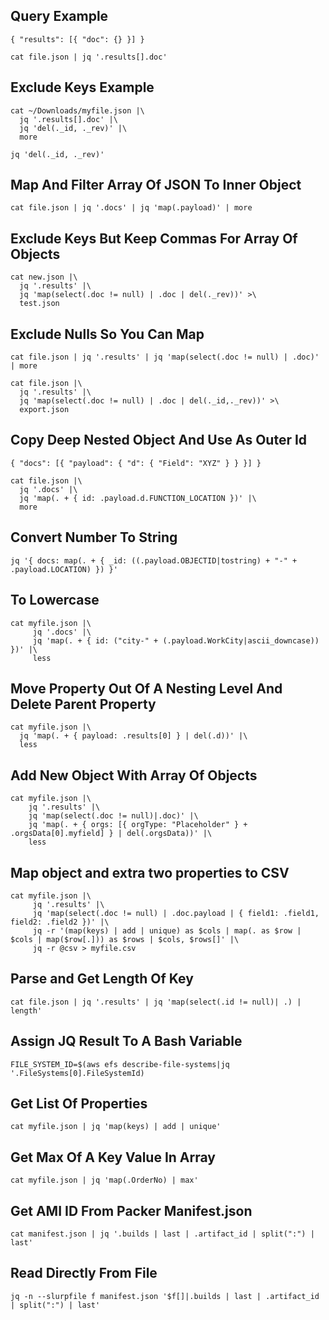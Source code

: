 ## Query Example
`{ "results": [{ "doc": {} }] }`

`cat file.json | jq '.results[].doc'`

## Exclude Keys Example
```console
cat ~/Downloads/myfile.json |\
  jq '.results[].doc' |\
  jq 'del(._id, ._rev)' |\
  more
```

`jq 'del(._id, ._rev)'`

## Map And Filter Array Of JSON To Inner Object
`cat file.json | jq '.docs' | jq 'map(.payload)' | more`

## Exclude Keys But Keep Commas For Array Of Objects
```
cat new.json |\
  jq '.results' |\
  jq 'map(select(.doc != null) | .doc | del(._rev))' >\
  test.json
```

## Exclude Nulls So You Can Map
`cat file.json | jq '.results' | jq 'map(select(.doc != null) | .doc)' | more`

```
cat file.json |\
  jq '.results' |\
  jq 'map(select(.doc != null) | .doc | del(._id,._rev))' >\
  export.json
```

## Copy Deep Nested Object And Use As Outer Id
`{ "docs": [{ "payload": { "d": { "Field": "XYZ" } } }] }`

```
cat file.json |\
  jq '.docs' |\
  jq 'map(. + { id: .payload.d.FUNCTION_LOCATION })' |\
  more
```

## Convert Number To String
`jq '{ docs: map(. + { _id: ((.payload.OBJECTID|tostring) + "-" + .payload.LOCATION) }) }'`

## To Lowercase
```
cat myfile.json |\
     jq '.docs' |\
     jq 'map(. + { id: ("city-" + (.payload.WorkCity|ascii_downcase)) })' |\
     less
```

## Move Property Out Of A Nesting Level And Delete Parent Property
```
cat myfile.json |\
  jq 'map(. + { payload: .results[0] } | del(.d))' |\
  less
```

## Add New Object With Array Of Objects
```
cat myfile.json |\
    jq '.results' |\
    jq 'map(select(.doc != null)|.doc)' |\
    jq 'map(. + { orgs: [{ orgType: "Placeholder" } + .orgsData[0].myfield] } | del(.orgsData))' |\
    less
```

## Map object and extra two properties to CSV
```
cat myfile.json |\
     jq '.results' |\
     jq 'map(select(.doc != null) | .doc.payload | { field1: .field1, field2: .field2 })' |\
     jq -r '(map(keys) | add | unique) as $cols | map(. as $row | $cols | map($row[.])) as $rows | $cols, $rows[]' |\
     jq -r @csv > myfile.csv
```

## Parse and Get Length Of Key
`cat file.json | jq '.results' | jq 'map(select(.id != null)| .) | length'`

## Assign JQ Result To A Bash Variable
`FILE_SYSTEM_ID=$(aws efs describe-file-systems|jq '.FileSystems[0].FileSystemId)`

## Get List Of Properties
`cat myfile.json | jq 'map(keys) | add | unique'`

## Get Max Of A Key Value In Array
`cat myfile.json | jq 'map(.OrderNo) | max'`

## Get AMI ID From Packer Manifest.json
```console
cat manifest.json | jq '.builds | last | .artifact_id | split(":") | last'
```

## Read Directly From File
```console
jq -n --slurpfile f manifest.json '$f[]|.builds | last | .artifact_id | split(":") | last'
```
